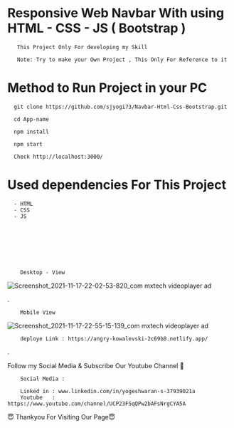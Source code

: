 # Responsive Web Navbar With using HTML - CSS - JS ( Bootstrap )
        
       
       This Project Only For developing my Skill
       
       Note: Try to make your Own Project , This Only For Reference to it


     
# Method to Run Project in your PC
       
       
      git clone https://github.com/sjyogi73/Navbar-Html-Css-Bootstrap.git
      
      cd App-name
      
      npm install
      
      npm start
      
      Check http://localhost:3000/
      
      
 # Used dependencies For This Project
 
      - HTML
      - CSS
      - JS

      
    





        Desktop - View  

![Screenshot_2021-11-17-22-02-53-820_com mxtech videoplayer ad](https://user-images.githubusercontent.com/82278181/142251495-d5eb69da-450f-42c5-ad6e-40cbc3d98e7d.jpg)

 
 .
 
        Mobile View  


![Screenshot_2021-11-17-22-55-15-139_com mxtech videoplayer ad](https://user-images.githubusercontent.com/82278181/142251158-89194b52-860c-4481-acb5-967c2ff12fe0.jpg)



        deploye Link : https://angry-kowalevski-2c69b8.netlify.app/   
        
.


Follow my Social Media & Subscribe Our Youtube Channel 🙏


        Social Media :

        Linked in : www.linkedin.com/in/yogeshwaran-s-37939021a
        Youtube   : https://www.youtube.com/channel/UCP23FSqQPw2bAFsNrgCYA5A
        
                   
😇 Thankyou For Visiting Our Page😇

